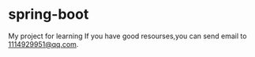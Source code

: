 # spring-boot
My project for learning
If you have good resourses,you can send email to 1114929951@qq.com.

